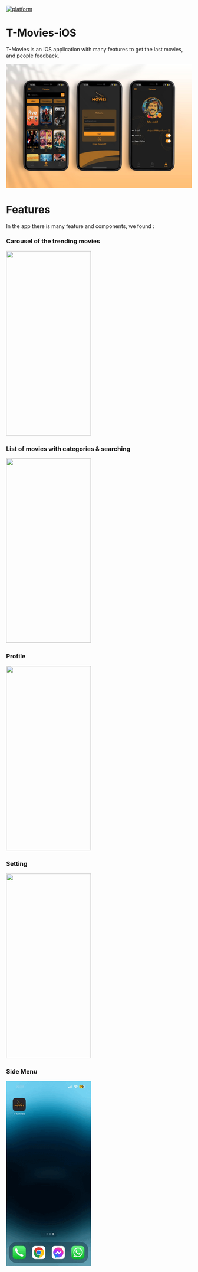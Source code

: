 [![platform](https://img.shields.io/badge/platform-ios-orange.svg)](https://www.android.com)
# T-Movies-iOS

T-Movies is an iOS application with many features to get the last movies, and people feedback.

<img src="https://github.com/tahajadid/T-Movies-iOS/blob/main/Demo/mock_tmovies_2.jpg"/>

# Features

In the app there is many feature and components, we found :

### Carousel of the trending movies
<img src="./Demo/home_carousel.gif" width="230" height="500"/>

### List of movies with categories & searching
<img src="./Demo/searchview.gif" width="230" height="500"/>

### Profile
<img src="./Demo/profile.gif" width="230" height="500"/>

### Setting
<img src="./Demo/settings.gif" width="230" height="500"/>

### Side Menu
<img src="./Demo/sidemenu.gif" width="230" height="500"/>
